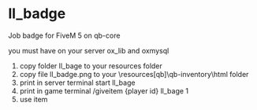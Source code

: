 # ll_badge
Job badge for FiveM 5 on qb-core

you must have on your server ox_lib and oxmysql

1. copy folder ll_bage to your resources folder
2. copy file ll_badge.png to your \resources\[qb]\qb-inventory\html folder
3. print in server terminal start ll_bage
4. print in game terminal /giveitem {player id} ll_bage 1
5. use item
